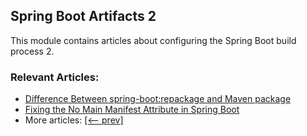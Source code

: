 ## Spring Boot Artifacts 2

This module contains articles about configuring the Spring Boot build process 2.

### Relevant Articles:			

- [Difference Between spring-boot:repackage and Maven package](https://www.baeldung.com/spring-boot-repackage-vs-mvn-package)
- [Fixing the No Main Manifest Attribute in Spring Boot](https://www.baeldung.com/spring-boot-fix-the-no-main-manifest-attribute)
- More articles: [[<-- prev]](/spring-boot-modules/spring-boot-artifacts)

